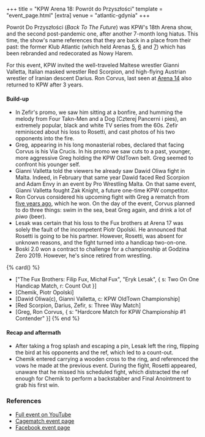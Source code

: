 +++
title = "KPW Arena 18: Powrót do Przyszłości"
template = "event_page.html"
[extra]
venue = "atlantic-gdynia"
+++

Powrót Do Przyszłości (_Back To The Future_) was KPW's 18th Arena show, and the second post-pandemic one, after another 7-month long hiatus. This time, the show's name
references that they are back in a place from their past: the former Klub Atlantic (which held Arenas [5](@/e/kpw/2017-01-14-kpw-arena-v.md), [6](@/e/kpw/2017-04-08-kpw-arena-6-selekcja.md) and [7](@/e/kpw/2017-06-10-kpw-arena-7-wysoka-stawka.md)) which has been rebranded and redecorated as Nowy Harem.

For this event, KPW invited the well-traveled Maltese wrestler Gianni Valletta, Italian masked wrestler Red Scorpion, and high-flying Austrian wrestler of Iranian descent Darius.
Ron Corvus, last seen at [Arena 14](@/e/kpw/2019-06-15-kpw-arena-14-nastepny-poziom.md) also returned to KPW after 3 years.

#### Build-up

* In Zefir's promo, we saw him sitting at a bonfire, and humming the melody from Four Takn-Men and a Dog (Czterej Pancerni i pies), an extremely popular, black and white TV series from the 60s. Zefir reminisced about his loss to Rosetti, and cast photos of his two opponents into the fire.
* Greg, appearing in his long monasterial robes, declared that facing Corvus is his Via Crucis. In his promo we saw cuts to a past, younger, more aggressive Greg holding the KPW OldTown belt. Greg seemed to confront his younger self.
* Gianni Valletta told the viewers he already saw Dawid Oliwa fight in Malta. Indeed, in February that same year Dawid faced Red Scorpion and Adam Envy in an event by Pro Wrestling Malta. On that same event, Gianni Valletta fought Zak Knight, a future one-time KPW competitor.
* Ron Corvus considered his upcoming fight with Greg a rematch from [five years ago](@/e/kpw/2017-02-04-kpw-szlamfest.md), which he won. On the day of the event, Corvus planned to do three things: swim in the sea, beat Greg again, and drink a lot of _piwo_ (beer).
* Lesak was certain that his loss to the Fux brothers at Arena 17 was solely the fault of the incompetent Piotr Opolski. He announced that Rosetti is going to be his partner. However, Rosetti, was absent for unknown reasons, and the fight turned into a handicap two-on-one.
* Boski 2.0 won a contract to challenge for a championship at Godzina Zero 2019. However, he's since retired from wrestling.

{% card() %}
- ["The Fux Brothers: Filip Fux, Michał Fux", "Eryk Lesak", { s: Two On One Handicap Match, r: Count Out }]
- [Chemik, Piotr Opolski]
- [Dawid Oliwa(c), Gianni Valletta, c: KPW OldTown Championship]
- [Red Scorpion, Darius, Zefir, s: Three Way Match]
- [Greg, Ron Corvus, { s: "Hardcore Match for KPW Championship #1 Contender" }]
{% end %}

#### Recap and aftermath

* After taking a frog splash and escaping a pin, Lesak left the ring, flipping the bird at his opponents and the ref, which led to a count-out.
* Chemik entered carrying a wooden cross to the ring, and referenced the vows he made at the previous event. During the fight, Rosetti appeared, unaware that he missed his scheduled fight, which distracted the ref enough for Chemik to perform a backstabber and Final Anointment to grab his first win.

### References

* [Full event on YouTube](https://www.youtube.com/watch?v=kAp3we-kg-0)
* [Cagematch event page](https://www.cagematch.net/?id=1&nr=335612)
* [Facebook event page](https://www.facebook.com/events/357134892922305/)
